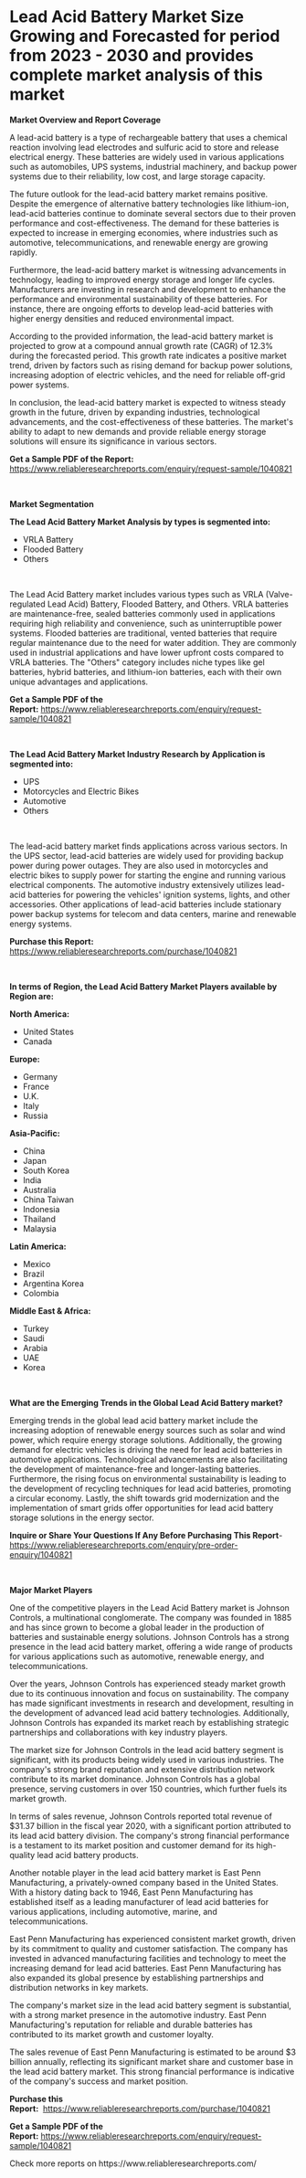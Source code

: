 <p><h1>Lead Acid Battery Market Size Growing and Forecasted for period from 2023 - 2030 and provides complete market analysis of this market</h1></p><p><strong>Market Overview and Report Coverage</strong></p>
<p><p>A lead-acid battery is a type of rechargeable battery that uses a chemical reaction involving lead electrodes and sulfuric acid to store and release electrical energy. These batteries are widely used in various applications such as automobiles, UPS systems, industrial machinery, and backup power systems due to their reliability, low cost, and large storage capacity.</p><p>The future outlook for the lead-acid battery market remains positive. Despite the emergence of alternative battery technologies like lithium-ion, lead-acid batteries continue to dominate several sectors due to their proven performance and cost-effectiveness. The demand for these batteries is expected to increase in emerging economies, where industries such as automotive, telecommunications, and renewable energy are growing rapidly.</p><p>Furthermore, the lead-acid battery market is witnessing advancements in technology, leading to improved energy storage and longer life cycles. Manufacturers are investing in research and development to enhance the performance and environmental sustainability of these batteries. For instance, there are ongoing efforts to develop lead-acid batteries with higher energy densities and reduced environmental impact.</p><p>According to the provided information, the lead-acid battery market is projected to grow at a compound annual growth rate (CAGR) of 12.3% during the forecasted period. This growth rate indicates a positive market trend, driven by factors such as rising demand for backup power solutions, increasing adoption of electric vehicles, and the need for reliable off-grid power systems.</p><p>In conclusion, the lead-acid battery market is expected to witness steady growth in the future, driven by expanding industries, technological advancements, and the cost-effectiveness of these batteries. The market's ability to adapt to new demands and provide reliable energy storage solutions will ensure its significance in various sectors.</p></p>
<p><strong>Get a Sample PDF of the Report:</strong> <a href="https://www.reliableresearchreports.com/enquiry/request-sample/1040821">https://www.reliableresearchreports.com/enquiry/request-sample/1040821</a></p>
<p>&nbsp;</p>
<p><strong>Market Segmentation</strong></p>
<p><strong>The Lead Acid Battery Market Analysis by types is segmented into:</strong></p>
<p><ul><li>VRLA Battery</li><li>Flooded Battery</li><li>Others</li></ul></p>
<p>&nbsp;</p>
<p><p>The Lead Acid Battery market includes various types such as VRLA (Valve-regulated Lead Acid) Battery, Flooded Battery, and Others. VRLA batteries are maintenance-free, sealed batteries commonly used in applications requiring high reliability and convenience, such as uninterruptible power systems. Flooded batteries are traditional, vented batteries that require regular maintenance due to the need for water addition. They are commonly used in industrial applications and have lower upfront costs compared to VRLA batteries. The "Others" category includes niche types like gel batteries, hybrid batteries, and lithium-ion batteries, each with their own unique advantages and applications.</p></p>
<p><strong>Get a Sample PDF of the Report:</strong>&nbsp;<a href="https://www.reliableresearchreports.com/enquiry/request-sample/1040821">https://www.reliableresearchreports.com/enquiry/request-sample/1040821</a></p>
<p>&nbsp;</p>
<p><strong>The Lead Acid Battery Market Industry Research by Application is segmented into:</strong></p>
<p><ul><li>UPS</li><li>Motorcycles and Electric Bikes</li><li>Automotive</li><li>Others</li></ul></p>
<p>&nbsp;</p>
<p><p>The lead-acid battery market finds applications across various sectors. In the UPS sector, lead-acid batteries are widely used for providing backup power during power outages. They are also used in motorcycles and electric bikes to supply power for starting the engine and running various electrical components. The automotive industry extensively utilizes lead-acid batteries for powering the vehicles' ignition systems, lights, and other accessories. Other applications of lead-acid batteries include stationary power backup systems for telecom and data centers, marine and renewable energy systems.</p></p>
<p><strong>Purchase this Report:</strong>&nbsp; <a href="https://www.reliableresearchreports.com/purchase/1040821">https://www.reliableresearchreports.com/purchase/1040821</a></p>
<p>&nbsp;</p>
<p><strong>In terms of Region, the Lead Acid Battery Market Players available by Region are:</strong></p>
<p>
    <p> <strong> North America: </strong>
        <ul>
            <li>United States</li>
            <li>Canada</li>
        </ul>
        </p> 
    <p> <strong> Europe: </strong>
        <ul>
            <li>Germany</li>
            <li>France</li>
            <li>U.K.</li>
            <li>Italy</li>
            <li>Russia</li>
        </ul>
        </p> 
    <p> <strong> Asia-Pacific: </strong>
        <ul>
            <li>China</li>
            <li>Japan</li>
            <li>South Korea</li>
            <li>India</li>
            <li>Australia</li>
            <li>China Taiwan</li>
            <li>Indonesia</li>
            <li>Thailand</li>
            <li>Malaysia</li>
        </ul>
        </p> 
    <p> <strong> Latin America: </strong>
        <ul>
            <li>Mexico</li>
            <li>Brazil</li>
            <li>Argentina Korea</li>
            <li>Colombia</li>
        </ul>
        </p> 
    <p> <strong> Middle East & Africa: </strong>
        <ul>
            <li>Turkey</li>
            <li>Saudi</li>
            <li>Arabia</li>
            <li>UAE</li>
            <li>Korea</li>
        </ul>
    </p>
    </p>
<p>&nbsp;</p>
<p><strong>What are the Emerging Trends in the Global Lead Acid Battery market?</strong></p>
<p><p>Emerging trends in the global lead acid battery market include the increasing adoption of renewable energy sources such as solar and wind power, which require energy storage solutions. Additionally, the growing demand for electric vehicles is driving the need for lead acid batteries in automotive applications. Technological advancements are also facilitating the development of maintenance-free and longer-lasting batteries. Furthermore, the rising focus on environmental sustainability is leading to the development of recycling techniques for lead acid batteries, promoting a circular economy. Lastly, the shift towards grid modernization and the implementation of smart grids offer opportunities for lead acid battery storage solutions in the energy sector.</p></p>
<p><strong>Inquire or Share Your Questions If Any Before Purchasing This Report</strong>- <a href="https://www.reliableresearchreports.com/enquiry/pre-order-enquiry/1040821">https://www.reliableresearchreports.com/enquiry/pre-order-enquiry/1040821</a></p>
<p>&nbsp;</p>
<p><strong>Major Market Players</strong></p>
<p><p>One of the competitive players in the Lead Acid Battery market is Johnson Controls, a multinational conglomerate. The company was founded in 1885 and has since grown to become a global leader in the production of batteries and sustainable energy solutions. Johnson Controls has a strong presence in the lead acid battery market, offering a wide range of products for various applications such as automotive, renewable energy, and telecommunications.</p><p>Over the years, Johnson Controls has experienced steady market growth due to its continuous innovation and focus on sustainability. The company has made significant investments in research and development, resulting in the development of advanced lead acid battery technologies. Additionally, Johnson Controls has expanded its market reach by establishing strategic partnerships and collaborations with key industry players.</p><p>The market size for Johnson Controls in the lead acid battery segment is significant, with its products being widely used in various industries. The company's strong brand reputation and extensive distribution network contribute to its market dominance. Johnson Controls has a global presence, serving customers in over 150 countries, which further fuels its market growth.</p><p>In terms of sales revenue, Johnson Controls reported total revenue of $31.37 billion in the fiscal year 2020, with a significant portion attributed to its lead acid battery division. The company's strong financial performance is a testament to its market position and customer demand for its high-quality lead acid battery products.</p><p>Another notable player in the lead acid battery market is East Penn Manufacturing, a privately-owned company based in the United States. With a history dating back to 1946, East Penn Manufacturing has established itself as a leading manufacturer of lead acid batteries for various applications, including automotive, marine, and telecommunications.</p><p>East Penn Manufacturing has experienced consistent market growth, driven by its commitment to quality and customer satisfaction. The company has invested in advanced manufacturing facilities and technology to meet the increasing demand for lead acid batteries. East Penn Manufacturing has also expanded its global presence by establishing partnerships and distribution networks in key markets.</p><p>The company's market size in the lead acid battery segment is substantial, with a strong market presence in the automotive industry. East Penn Manufacturing's reputation for reliable and durable batteries has contributed to its market growth and customer loyalty.</p><p>The sales revenue of East Penn Manufacturing is estimated to be around $3 billion annually, reflecting its significant market share and customer base in the lead acid battery market. This strong financial performance is indicative of the company's success and market position.</p></p>
<p><strong>Purchase this Report:</strong>&nbsp;&nbsp;<a href="https://www.reliableresearchreports.com/purchase/1040821">https://www.reliableresearchreports.com/purchase/1040821</a></p>
<p></p>
<p><strong>Get a Sample PDF of the Report:</strong>&nbsp;<a href="https://www.reliableresearchreports.com/enquiry/request-sample/1040821">https://www.reliableresearchreports.com/enquiry/request-sample/1040821</a></p>
<p>Check more reports on https://www.reliableresearchreports.com/</p>